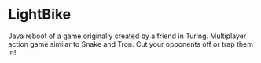 # LightBike
Java reboot of a game originally created by a friend in Turing. Multiplayer action game similar to Snake and Tron. Cut your opponents off or trap them in!
